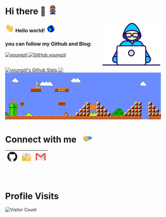# Hi there 👋 <img src="https://github.com/youngzil/youngzil/blob/main/Assets/Mario_Hello_Big.gif" width="30px">

<img align="right" alt="PC GIF" src="https://github.com/youngzil/youngzil/blob/main/Assets/Developer.gif" width="190" />

### <img src="https://github.com/youngzil/youngzil/blob/main/Assets/Hi.gif" width="29px"> **Hello world!** &nbsp;<img src="https://github.com/youngzil/youngzil/blob/main/Assets/Earth.gif" width="24px">


### you can follow my Github and Blog:

<p> 
 <a href="https://github.com/youngzil">
 <img src="https://komarev.com/ghpvc/?username=youngzil&label=Profile%20views&color=3399FF&style=flat" alt="youngzil" />
</a>
  <a href="https://github.com/youngzil">
<img alt="GitHub youngzil" src="https://img.shields.io/github/followers/youngzil?label=follow&style=social"/>
   </a>
</p>

<br>

<a href="https://github.com/youngzil">
 <img align="center" src="https://github-readme-stats.vercel.app/api?username=youngzil&show_icons=true&theme=dark&line_height=27" alt="youngzil's Github Stats"/>
</a>

<a href="https://github.com/youngzil">
  <img align="center" src="https://github-readme-stats.vercel.app/api/top-langs/?username=youngzil&theme=dark&hide_langs_below=1" />
</a>

<br>

<img src="https://github.com/youngzil/youngzil/blob/main/Assets/Mario_Gameplay.gif" alt="Mario Game" width="980">

<br>


# Connect with me<img src="https://github.com/youngzil/youngzil/blob/main/Assets/Handshake.gif" height="32px">


| [<img src="https://github.com/youngzil/youngzil/blob/main/Assets/github-icon.svg" alt="Github Logo" width="32">](https://github.com/youngzil) | [<img src="https://github.com/youngzil/youngzil/blob/main/Assets/Email.png" alt="Email logo" height="32">](mailto:youngzil@163.com) | [<img src="https://github.com/youngzil/youngzil/blob/main/Assets/Gmail.svg" alt="Gmail logo" height="32">](mailto:yangziliang2017@gmail.com)|
|:-:|:-:|:---:|


<br>
<br>

# Profile Visits

![Visitor Count](https://profile-counter.glitch.me/{youngzil}/count.svg)
